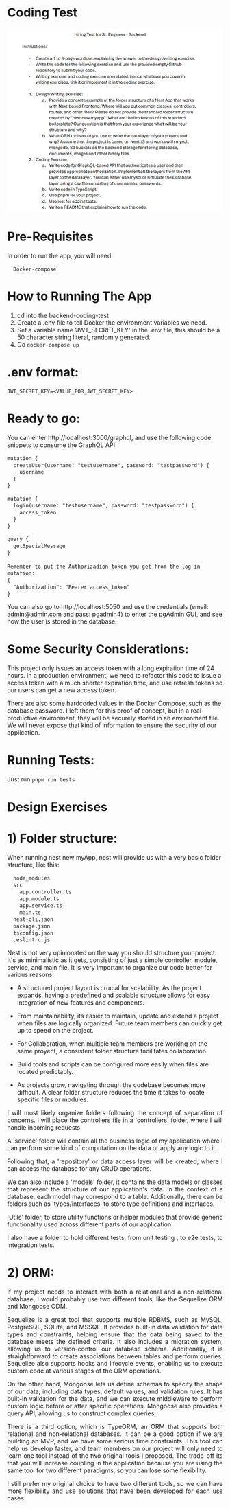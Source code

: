 # Coding Test

![Alt text](image.png)


# Pre-Requisites

In order to run the app, you will need:
```
  Docker-compose
```
# How to Running The App

1. cd into the backend-coding-test
2. Create a .env file to tell Docker the environment variables we need.
3. Set a variable name 'JWT_SECRET_KEY' in the .env file, this should be a 50 character string literal, randomly generated.
5. Do `docker-compose up`

# .env format:
	JWT_SECRET_KEY=<VALUE_FOR_JWT_SECRET_KEY>

# Ready to go:
You can enter http://localhost:3000/graphql, and use the following code snippets to consume the GraphQL API:

```
mutation {
  createUser(username: "testusername", password: "testpassword") {
    username
  }
}
```

```
mutation {
  login(username: "testusername", password: "testpassword") {
    access_token
  }
}
```

```
query {
  getSpecialMessage
}

Remember to put the Authorizadion token you get from the log in mutation:
{
  "Authorization": "Bearer access_token"
}
```

You can also go to http://localhost:5050 and use the credentials (email: admin@admin.com and pass: pgadmin4) to enter the pgAdmin GUI, and see how the user is stored in the database.

# Some Security Considerations:

This project only issues an access token with a long expiration time of 24 hours.
In a production environment, we need to refactor this code to issue a access token with a much shorter expiration time, and use refresh tokens so our users can get a new access token.

There are also some hardcoded values in the Docker Compose, such as the database password. I left them for this proof of concept, but in a real productive environment, they will be securely stored in an environment file. We will never expose that kind of information to ensure the security of our application.

# Running Tests:
Just run `pnpm run tests`

# Design Exercises

# 1) Folder structure:

When running nest new myApp, nest will provide us with a very basic folder structure, like this:

```
  node_modules
  src
    app.controller.ts
    app.module.ts
    app.service.ts
    main.ts
  nest-cli.json
  package.json
  tsconfig.json
  .eslintrc.js
```

Nest is not very opinionated on the way you should structure your project. It's as minimalistic as it gets, consisting of just a simple controller, module, service, and main file. It is very important to organize our code better for various reasons:

  * A structured project layout is crucial for scalability. As the project expands, having a predefined and scalable structure allows for easy integration of new features and components.

  * From maintainability, its easier to maintain, update and extend a project when files are logically organized.
  Future team members can quickly get up to speed on the project.

  * For Collaboration, when multiple team members are working on the same proyect, a consistent folder structure facilitates collaboration.

  * Build tools and scripts can be configured more easily when files are located predictably.

  * As projects grow, navigating through the codebase becomes more difficult. A clear folder structure reduces the time it takes to locate specific files or modules.

<div align="justify">
I will most likely organize folders following the concept of separation of concerns. I will place the controllers file in a 'controllers' folder, where I will handle incoming requests. 

A 'service' folder will contain all the business logic of my application where I can perform some kind of computation on the data or apply any logic to it.

Following that, a 'repository' or data access layer will be created, where I can access the database for any CRUD operations.

We can also include a 'models' folder, it contains the data models or classes that represent the structure of our application's data. In the context of a database, each model may correspond to a table.
Additionally, there can be folders such as 'types/interfaces' to store type definitions and interfaces.

'Utils' folder, to store utility functions or helper modules that provide generic functionality used across different parts of our application.

I also have a folder to hold different tests, from unit testing , to e2e tests, to integration tests.
</div>

# 2) ORM:

<div align="justify">
If my project needs to interact with both a relational and a non-relational database, I would probably use two different tools, like the Sequelize  ORM and Mongoose ODM.

Sequelize is a great tool that supports multiple RDBMS, such as MySQL, PostgreSQL, SQLite, and MSSQL. It provides built-in data validation for data types and constraints, helping ensure that the data being saved to the database meets the defined criteria. It also includes a migration system, allowing us to version-control our database schema. Additionally, it is straightforward to create associations between tables and perform queries. Sequelize also supports hooks and lifecycle events, enabling us to execute custom code at various stages of the ORM operations.

On the other hand, Mongoose lets us define schemas to specify the shape of our data, including data types, default values, and validation rules. It has built-in validation for the data, and we can execute middleware to perform custom logic before or after specific operations. Mongoose also provides a query API, allowing us to construct complex queries.

There is a third option, which is TypeORM, an ORM that supports both relational and non-relational databases. It can be a good option if we are building an MVP, and we have some serious time constraints. This tool can help us develop faster, and team members on our project will only need to learn one tool instead of the two original tools I proposed. The trade-off its that you will increase coupling in the application because you are using the same tool for two different paradigms, so you can lose some flexibility.

I still prefer my original choice to have two different tools, so we can have more flexibility and use solutions that have been developed for each use cases.
</div>